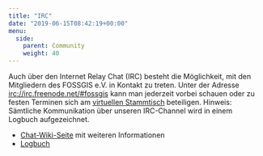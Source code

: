 ```yaml
---
title: "IRC"
date: "2019-06-15T08:42:19+00:00"
menu:
  side:
    parent: Community
    weight: 40
---
```


Auch über den Internet Relay Chat (IRC) besteht die Möglichkeit, mit den Mitgliedern des FOSSGIS e.V. in Kontakt zu treten. Unter der Adresse [irc://irc.freenode.net/#fossgis](irc://irc.freenode.net/#fossgis) kann man jederzeit vorbei schauen oder zu festen Terminen sich am [virtuellen Stammtisch](community_stammtische.html#chat-stammtisch) beteiligen. Hinweis: Sämtliche Kommunikation über unseren IRC-Channel wird in einem Logbuch aufgezeichnet.

*   [Chat-Wiki-Seite](http://www.fossgis.de/wiki/FOSSGIS_eV_IRC_Channel) mit weiteren Informationen
*   [Logbuch](http://irclogs.geoapt.com/fossgis/)
